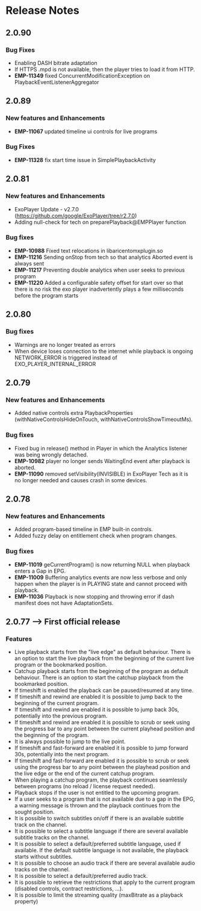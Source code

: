 # Release Notes

## 2.0.90

### Bug Fixes
- Enabling DASH bitrate adaptation
- If HTTPS .mpd is not available, then the player tries to load it from HTTP.
- **EMP-11349** fixed ConcurrentModificationException on PlaybackEventListenerAggregator

## 2.0.89

### New features and Enhancements
- **EMP-11067** updated timeline ui controls for live programs

### Bug Fixes
- **EMP-11328** fix start time issue in SimplePlaybackActivity

## 2.0.81

### New features and Enhancements
- ExoPlayer Update - v2.7.0 (https://github.com/google/ExoPlayer/tree/r2.7.0)
- Adding null-check for tech on preparePlayback@EMPPlayer function

### Bug fixes
- **EMP-10988** Fixed text relocations in libaricentomxplugin.so
- **EMP-11216** Sending onStop from tech so that analytics Aborted event is always sent
- **EMP-11217** Preventing double analytics when user seeks to previous program
- **EMP-11220** Added a configurable safety offset for start over so that there is no risk the exo player inadvertently plays a few milliseconds before the program starts


## 2.0.80

### Bug fixes
- Warnings are no longer treated as errors
- When device loses connection to the internet while playback is ongoing NETWORK_ERROR is triggered instead of EXO_PLAYER_INTERNAL_ERROR


## 2.0.79

### New features and Enhancements
- Added native controls extra PlaybackProperties (withNativeControlsHideOnTouch, withNativeControlsShowTimeoutMs).

### Bug fixes
- Fixed bug in release() method in Player in which the Analytics listener was being wrongly detached.
- **EMP-10982** player no longer sends WaitingEnd event after playback is aborted.
- **EMP-11090** removed setVisibility(INVISIBLE) in ExoPlayer Tech as it is no longer needed and causes crash in some devices.

## 2.0.78

### New features and Enhancements
- Added program-based timeline in EMP built-in controls.
- Added fuzzy delay on entitlement check when program changes.

### Bug fixes
- **EMP-11019** geCurrentProgram() is now returning NULL when playback enters a Gap in EPG.
- **EMP-11009** Buffering analytics events are now less verbose and only happen when the player is in PLAYING state and cannot proceed with playback.
- **EMP-11036** Playback is now stopping and throwing error if dash manifest does not have AdaptationSets. 

## 2.0.77 --> First official release

### Features
- Live playback starts from the "live edge" as default behaviour. There is an option to start the live playback from the beginning of the current live program or the bookmarked position. 
- Catchup playback starts from the beginning of the program as default behaviour. There is an option to start the catchup playback from the bookmarked position.
- If timeshift is enabled the playback can be paused/resumed at any time.
- If timeshift and rewind are enabled it is possible to jump back to the beginning of the current program.
- If timeshift and rewind are enabled it is possible to jump back 30s, potentially into the previous program.
- If timeshift and rewind are enabled it is possible to scrub or seek using the progress bar to any point between the current playhead position and the beginning of the program. 
- It is always possible to jump to the live point.
- If timeshift and fast-forward are enabled it is possible to jump forward 30s, potentially into the next program.
- If timeshift and fast-forward are enabled it is possible to scrub or seek using the progress bar to any point between the playhead position and the live edge or the end of the current catchup program.
- When playing a catchup program, the playback continues seamlessly between programs (no reload / license request needed).
- Playback stops if the user is not entitled to the upcoming program.
- If a user seeks to a program that is not available due to a gap in the EPG, a warning message is thrown and the playback continues from the sought position. 
- It is possible to switch subtitles on/off if there is an available subtitle track on the channel.
- It is possible to select a subtitle language if there are several available subtitle tracks on the channel.
- It is possible to select a default/preferred subtitle language, used if available. If the default subtitle language is not available, the playback starts without subtitles.
- It is possible to choose an audio track if there are several available audio tracks on the channel.
- It is possible to select a default/preferred audio track.
- It is possible to retrieve the restrictions that apply to the current program (disabled controls, contract restrictions, ...).
- It is possible to limit the streaming quality (maxBitrate as a playback property)
